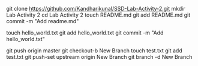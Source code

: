 git clone https://github.com/Kandharikunal/SSD-Lab-Activity-2.git
mkdir Lab Activity 2
cd Lab Activity 2
touch README.md
git add README.md
git commit -m "Add readme.md"

touch hello_world.txt
git add hello_world.txt
git commit -m "Add hello_world.txt"

git push origin master
git checkout-b New Branch
touch test.txt
git add test.txt
git push-set upstream origin New Branch
git branch -d  New Branch

